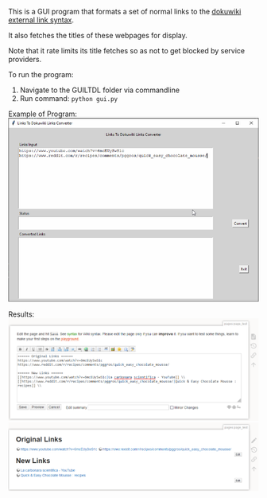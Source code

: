 This is a GUI program that formats a set of normal links to the [dokuwiki external link syntax](https://www.dokuwiki.org/wiki:syntax#links).

It also fetches the titles of these webpages for display.

Note that it rate limits its title fetches so as not to get blocked by service providers.

To run the program: 
1. Navigate to the GUILTDL folder via commandline
2. Run command: `python gui.py`

Example of Program:
![GUILTDL Example](https://github.com/blimyj/GUILTDL/blob/main/Examples/GUILTDL%20Example.gif)

Results:
![GUILTDL Editor Results](https://github.com/blimyj/GUILTDL/blob/main/Examples/GUILTDL%20Editor%20Results.PNG)
![GUILTDL Results](https://github.com/blimyj/GUILTDL/blob/main/Examples/GUILTDL%20Results.PNG)
